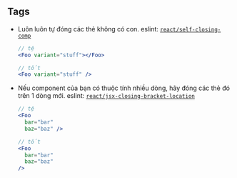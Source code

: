 ﻿## Tags

  - Luôn luôn tự đóng các thẻ không có con. eslint: [`react/self-closing-comp`](https://github.com/yannickcr/eslint-plugin-react/blob/master/docs/rules/self-closing-comp.md)

    ```jsx
    // tệ
    <Foo variant="stuff"></Foo>

    // tốt
    <Foo variant="stuff" />
    ```

  - Nếu component của bạn có thuộc tính nhiều dòng, hãy đóng các thẻ đó trên 1 dòng mới. eslint: [`react/jsx-closing-bracket-location`](https://github.com/yannickcr/eslint-plugin-react/blob/master/docs/rules/jsx-closing-bracket-location.md)

    ```jsx
    // tệ
    <Foo
      bar="bar"
      baz="baz" />

    // tốt
    <Foo
      bar="bar"
      baz="baz"
    />
    ```
